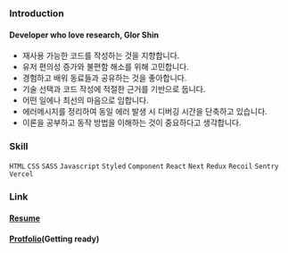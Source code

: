 ### Introduction
#### Developer who love research, Glor Shin
- 재사용 가능한 코드를 작성하는 것을 지향합니다.
- 유저 편의성 증가와 불편함 해소를 위해 고민합니다.
- 경험하고 배워 동료들과 공유하는 것을 좋아합니다.
- 기술 선택과 코드 작성에 적절한 근거를 기반으로 둡니다.
- 어떤 일에나 최선의 마음으로 임합니다.
- 에러메시지를 정리하여 동일 에러 발생 시 디버깅 시간을 단축하고 있습니다.
- 이론을 공부하고 동작 방법을 이해하는 것이 중요하다고 생각합니다.

### Skill
`HTML` `CSS` `SASS` `Javascript` `Styled` `Component` `React` `Next` `Redux` `Recoil` `Sentry` `Vercel`

### Link
#### [Resume](https://youngkwnag.notion.site/6ff59ef05099400bae9ae332d00ca603)
#### [Protfolio](#)(Getting ready) 
